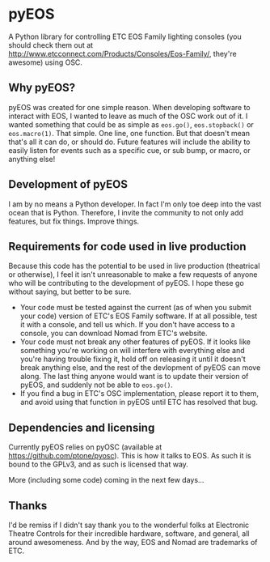 # pyEOS
A Python library for controlling ETC EOS Family lighting consoles (you should check them out at http://www.etcconnect.com/Products/Consoles/Eos-Family/, they're awesome) using OSC.

## Why pyEOS?
pyEOS was created for one simple reason. When developing software to interact with EOS, I wanted to leave as much of the OSC work out of it. I wanted something that could be as simple as `eos.go()`, `eos.stopback()` or `eos.macro(1)`. That simple. One line, one function. But that doesn't mean that's all it can do, or should do. Future features will include the ability to easily listen for events such as a specific cue, or sub bump, or macro, or anything else!

## Development of pyEOS
I am by no means a Python developer. In fact I'm only toe deep into the vast ocean that is Python. Therefore, I invite the community to not only add features, but fix things. Improve things.

## Requirements for code used in live production
Because this code has the potential to be used in live production (theatrical or otherwise), I feel it isn't unreasonable to make a few requests of anyone who will be contributing to the development of pyEOS. I hope these go without saying, but better to be sure.
* Your code must be tested against the current (as of when you submit your code) version of ETC's EOS Family software. If at all possible, test it with a console, and tell us which. If you don't have access to a console, you can download Nomad from ETC's website.
* Your code must not break any other features of pyEOS. If it looks like something you're working on will interfere with everything else and you're having trouble fixing it, hold off on releasing it until it doesn't break anything else, and the rest of the devlopment of pyEOS can move along. The last thing anyone would want is to update their version of pyEOS, and suddenly not be able to `eos.go()`.
* If you find a bug in ETC's OSC implementation, please report it to them, and avoid using that function in pyEOS until ETC has resolved that bug.

## Dependencies and licensing
Currently pyEOS relies on pyOSC (available at https://github.com/ptone/pyosc). This is how it talks to EOS. As such it is bound to the GPLv3, and as such is licensed that way.

More (including some code) coming in the next few days...

## Thanks
I'd be remiss if I didn't say thank you to the wonderful folks at Electronic Theatre Controls for their incredible hardware, software, and general, all around awesomeness. And by the way, EOS and Nomad are trademarks of ETC.

